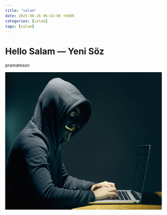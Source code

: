 ```yaml
---
title: "salam"
date: 2025-08-26 06:42:00 +0400
categories: [salam]
tags: [salam]
---
```


# Hello Salam — Yeni Söz

pramateson

![Bu mənəm](/assets/images/2.jpg)
